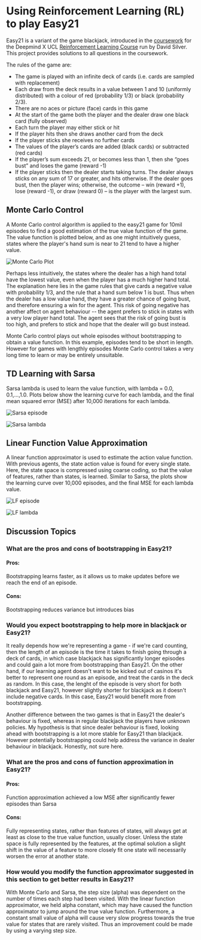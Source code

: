 # Using Reinforcement Learning (RL) to play Easy21 

Easy21 is a variant of the game blackjack, introduced in the [coursework](https://www.davidsilver.uk/wp-content/uploads/2020/03/Easy21-Johannes.pdf) for the Deepmind X UCL [Reinforcement Learning Course](https://deepmind.com/learning-resources/-introduction-reinforcement-learning-david-silver) run by David Silver. This project provides solutions to all questions in the coursework.

The rules of the game are:

- The game is played with an infinite deck of cards (i.e. cards are sampled
with replacement)
- Each draw from the deck results in a value between 1 and 10 (uniformly
distributed) with a colour of red (probability 1/3) or black (probability
2/3).
- There are no aces or picture (face) cards in this game
- At the start of the game both the player and the dealer draw one black
card (fully observed)
- Each turn the player may either stick or hit
- If the player hits then she draws another card from the deck
- If the player sticks she receives no further cards
- The values of the player’s cards are added (black cards) or subtracted (red
cards)
- If the player’s sum exceeds 21, or becomes less than 1, then she “goes
bust” and loses the game (reward -1)
- If the player sticks then the dealer starts taking turns. The dealer always
sticks on any sum of 17 or greater, and hits otherwise. If the dealer goes
bust, then the player wins; otherwise, the outcome – win (reward +1),
lose (reward -1), or draw (reward 0) – is the player with the largest sum.

## Monte Carlo Control

A Monte Carlo control algorithm is applied to the easy21 game for 10mil episodes to find a good estimation of the true value function of the game. The value function is plotted below, and as one might intuitively guess, states where the player's hand sum is near to 21 tend to have a higher value. 

![Monte Carlo Plot](/plots/Q_star.png)

Perhaps less intuitively, the states where the dealer has a high hand total have the lowest value, even when the player has a much higher hand total. The explanation here lies in the game rules that give cards a negative value with probability 1/3, and the rule that a hand sum below 1 is bust. Thus when the dealer has a low value hand, they have a greater chance of going bust, and therefore ensuring a win for the agent. This risk of going negative has another affect on agent behaviour -- the agent prefers to stick in states with a very low player hand total. The agent sees that the risk of going bust is too high, and prefers to stick and hope that the dealer will go bust instead.

Monte Carlo control plays out whole episodes without bootstrapping to obtain a value function. In this example, episodes tend to be short in length. However for games with lengthly episodes Monte Carlo control takes a very long time to learn or may be entirely unsuitable. 

## TD Learning with Sarsa

Sarsa lambda is used to learn the value function, with lambda = 0.0, 0.1,...,1.0. Plots below show the learning curve for each lambda, and the final mean squared error (MSE) after 10,000 iterations for each lambda.

![Sarsa episode](/plots/Sarsa_episode_error.png)

![Sarsa lambda](/plots/Sarsalambda_error.png)

## Linear Function Value Approximation

A linear function approximator is used to estimate the action value function. With previous agents, the state action value is found for every single state. Here, the state space is compressed using coarse coding, so that the value of features, rather than states, is learned. Similar to Sarsa, the plots show the learning curve over 10,000 episodes, and the final MSE for each lambda value.

![LF episode](/plots/FunctionApprox_episode_error.png)

![LF lambda](/plots/FunctionApproxlambda_error.png)

## Discussion Topics

### What are the pros and cons of bootstrapping in Easy21?

#### Pros:
Bootstrapping learns faster, as it allows us to make updates before we reach the end of an episode. 

#### Cons:
Bootstrapping reduces variance but introduces bias

### Would you expect bootstrapping to help more in blackjack or Easy21?
It really depends how we're representing a game - if we're card counting, then the length of an episode is the time it takes to finish going through a deck of cards, in which case blackjack has significantly longer episodes and could gain a lot more from bootstrapping than Easy21. On the other hand, if our learning agent doesn't want to be kicked out of casinos it's better to represent one round as an episode, and treat the cards in the deck as random. In this case, the lenght of the episode is very short for both blackjack and Easy21, however slightly shorter for blackjack as it doesn't include negative cards. In this case, Easy21 would benefit more from bootstrapping.

Another difference between the two games is that in Easy21 the dealer's behaviour is fixed, whereas in regular blackjack the players have unknown policies. My hypothesis is that since dealer behaviour is fixed, looking ahead with bootstrapping is a lot more stable for Easy21 than blackjack. However potentially bootstrapping could help address the variance in dealer behaviour in blackjack. Honestly, not sure here.

### What are the pros and cons of function approximation in Easy21?

#### Pros:
Function approximation achieved a low MSE after significantly fewer episodes than Sarsa

#### Cons:
Fully representing states, rather than features of states, will always get at least as close to the true value function, usually closer. Unless the state space is fully represented by the features, at the optimal solution a slight shift in the value of a feature to more closely fit one state will necessarily worsen the error at another state. 

### How would you modify the function approximator suggested in this section to get better results in Easy21?
With Monte Carlo and Sarsa, the step size (alpha) was dependent on the number of times each step had been visited. With the linear function approximator, we held alpha constant, which may have caused the function approximator to jump around the true value function. Furthermore, a constant small value of alpha will cause very slow progress towards the true value for states that are rarely visited. Thus an improvement could be made by using a varying step size.
